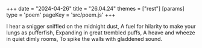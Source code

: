 +++
date = "2024-04-26"
title = "26.04.24"
themes = ["rest"]
[params]
  type = 'poem'
  pageKey = 'src/poem.js'
+++

I hear a snigger sniffled on the midnight dust,
A fuel for hilarity to make your lungs as pufferfish,
Expanding in great trembled puffs,
A heave and wheeze in quiet dimly rooms,
To spike the walls with gladdened sound.

